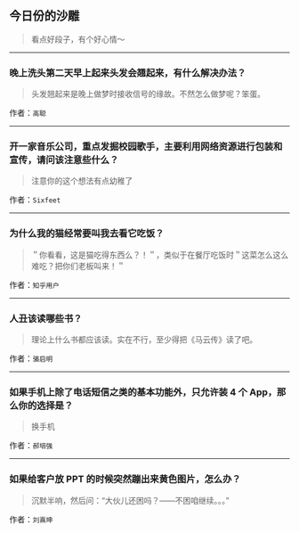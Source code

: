 ## 今日份的沙雕

> 看点好段子，有个好心情～


 
---

### 晚上洗头第二天早上起来头发会翘起来，有什么解决办法？

> 头发翘起来是晚上做梦时接收信号的缘故。不然怎么做梦呢？笨蛋。


作者：`高聪`

---

### 开一家音乐公司，重点发掘校园歌手，主要利用网络资源进行包装和宣传，请问该注意些什么？

> 注意你的这个想法有点幼稚了


作者：`Sixfeet`

---

### 为什么我的猫经常要叫我去看它吃饭？

> ＂你看看，这是猫吃得东西么？！＂，类似于在餐厅吃饭时＂这菜怎么这么难吃？把你们老板叫来！＂


作者：`知乎用户`

---

### 人丑该读哪些书？

> 理论上什么书都应该读。实在不行，至少得把《马云传》读了吧。


作者：`骆启明`

---

### 如果手机上除了电话短信之类的基本功能外，只允许装 4 个 App，那么你的选择是？

> 换手机


作者：`郝培强`

---

### 如果给客户放 PPT 的时候突然蹦出来黄色图片，怎么办？

> 沉默半响，然后问：“大伙儿还困吗？——不困咱继续。。。”


作者：`刘熹坤`